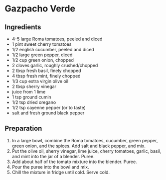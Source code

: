 # Gazpacho Verde

## Ingredients
* 4-5 large Roma tomatoes, peeled and diced
* 1 pint sweet cherry tomatoes
* 1/2 english cucumber, peeled and diced
* 1/2 large green pepper, diced
* 1/2 cup green onion, chopped
* 2 cloves garlic, roughly crushed/chopped
* 2 tbsp fresh basil, finely chopped
* 4 tbsp fresh mint, finely chopped
* 1/3 cup extra virgin olive oil
* 2 tbsp sherry vinegar
* juice from 1 lime
* 1 tsp ground cumin
* 1/2 tsp dried oregano
* 1/2 tsp cayenne pepper (or to taste)
* salt and fresh ground black pepper

## Preparation
1. In a large bowl, combine the Roma tomatoes, cucumber, green pepper, green onion, and the spices. Add salt and black pepper, and mix.
1. Put the olive oil, sherry vinegar, lime juice, cherry tomatoes, garlic, basil, and mint into the jar of a blender. Puree.
1. Add about half of the tomato mixture into the blender. Puree.
1. Pour the puree into the bowl and mix.
1. Chill the mixture in fridge until cold. Serve cold.
